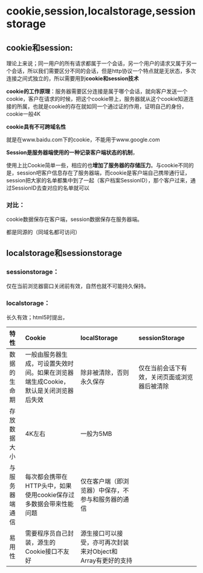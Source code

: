 # cookie,session,localstorage,sessionstorage

## cookie和session:

理论上来说；同一用户的所有请求都属于一个会话，另一个用户的请求又属于另一个会话，所以我们需要区分不同的会话，但是http协议一个特点就是无状态，多次连接之间式独立的，所以需要用到**cookie和session技术**



**cookie的工作原理**：服务器需要区分连接是属于哪个会话，就向客户发送一个cookie，客户在请求的时候，把这个cookie带上，服务器就从这个cookie知道连接的所属，也就是cookie的存在就如同一个通过证的作用，证明自己的身份，cookie一般4K



**cookie具有不可跨域名性**

就是在www.baidu.com下的cookie，不能用于www.google.com



**Session是服务器端使用的一种记录客户端状态的机制**，

使用上比Cookie简单一些，相应的也**增加了服务器的存储压力**。与cookie不同的是，session吧客户信息存在了服务器端，而cookie是客户端自己携带通行证，session把大家的名单都集中到了一起（客户档案SessionID），那个客户过来，通过SessionID去查对应的名单就可以

### 对比：

cookie数据保存在客户端，session数据保存在服务器端。

都是同源的（同域名都可访问）





## localstorage和sessionstorage



### sessionstorage：

仅在当前浏览器窗口关闭前有效，自然也就不可能持久保持。



### localstorage：

长久有效；html5时提出，



| 特性           | Cookie                                                       | localStorage                                                | sessionStorage                               |
| :------------- | :----------------------------------------------------------- | :---------------------------------------------------------- | :------------------------------------------- |
| 数据的生命期   | 一般由服务器生成，可设置失效时间。如果在浏览器端生成Cookie，默认是关闭浏览器后失效 | 除非被清除，否则永久保存                                    | 仅在当前会话下有效，关闭页面或浏览器后被清除 |
| 存放数据大小   | 4K左右                                                       | 一般为5MB                                                   |                                              |
| 与服务器端通信 | 每次都会携带在HTTP头中，如果使用cookie保存过多数据会带来性能问题 | 仅在客户端（即浏览器）中保存，不参与和服务器的通信          |                                              |
| 易用性         | 需要程序员自己封装，源生的Cookie接口不友好                   | 源生接口可以接受，亦可再次封装来对Object和Array有更好的支持 |                                              |